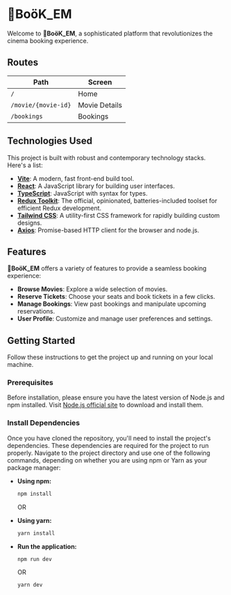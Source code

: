 # 🎥BoöK_EM

Welcome to **🎥BoöK_EM**, a sophisticated platform that revolutionizes the cinema booking experience.

## Routes

| Path                 | Screen         |
|----------------------|----------------|
| `/`                  | Home           |
| `/movie/{movie-id}`  | Movie Details  |
| `/bookings`          | Bookings       |
  
## Technologies Used

This project is built with robust and contemporary technology stacks. Here's a list:

- **[Vite](https://vitejs.dev/)**: A modern, fast front-end build tool.
- **[React](https://reactjs.org/)**: A JavaScript library for building user interfaces.
- **[TypeScript](https://www.typescriptlang.org/)**: JavaScript with syntax for types.
- **[Redux Toolkit](https://redux-toolkit.js.org/)**: The official, opinionated, batteries-included toolset for efficient Redux development.
- **[Tailwind CSS](https://tailwindcss.com/)**: A utility-first CSS framework for rapidly building custom designs.
- **[Axios](https://axios-http.com/)**: Promise-based HTTP client for the browser and node.js.

## Features

**🎥BoöK_EM** offers a variety of features to provide a seamless booking experience:

- **Browse Movies**: Explore a wide selection of movies.
- **Reserve Tickets**: Choose your seats and book tickets in a few clicks.
- **Manage Bookings**: View past bookings and manipulate upcoming reservations.
- **User Profile**: Customize and manage user preferences and settings.

## Getting Started

Follow these instructions to get the project up and running on your local machine.

### Prerequisites

Before installation, please ensure you have the latest version of Node.js and npm installed. Visit [Node.js official site](https://nodejs.org/) to download and install them.

### Install Dependencies

Once you have cloned the repository, you'll need to install the project's dependencies. These dependencies are required for the project to run properly. Navigate to the project directory and use one of the following commands, depending on whether you are using npm or Yarn as your package manager:

- **Using npm:**
  ```bash
  npm install
  ```
  OR

- **Using yarn:**
  ```bash
  yarn install
  ```

- **Run the application:**
  ```bash
  npm run dev
  ```
  OR
    ```bash
  yarn dev
  ```